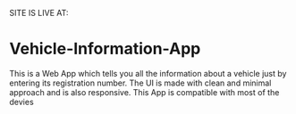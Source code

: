 SITE IS LIVE AT:
# Vehicle-Information-App
This is a Web App which tells you all the information about a vehicle just by entering its registration number. The UI is made with clean and minimal approach and is also responsive. This App is compatible with most of the devies



